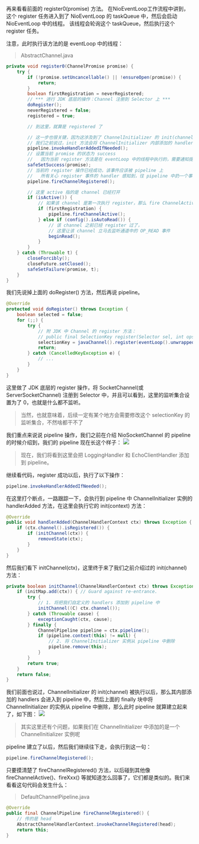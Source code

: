 再来看看前面的 register0(promise) 方法。
在NioEventLoop工作流程中讲到，这个 register 任务进入到了 NioEventLoop 的 taskQueue 中，然后会启动 NioEventLoop 中的线程。
该线程会轮询这个 taskQueue，然后执行这个 register 任务。

注意，此时执行该方法的是 eventLoop 中的线程：
> AbstractChannel.java

```java
private void register0(ChannelPromise promise) {
    try {
        if (!promise.setUncancellable() || !ensureOpen(promise)) {
            return;
        }
        boolean firstRegistration = neverRegistered;
        // *** 进行 JDK 底层的操作：Channel 注册到 Selector 上 ***
        doRegister();
        neverRegistered = false;
        registered = true;

        // 到这里，就算是 registered 了

        // 这一步也很关键，因为这涉及到了 ChannelInitializer 的 init(channel)
        // 我们之前说过，init 方法会将 ChannelInitializer 内部添加的 handlers 添加到 pipeline 中
        pipeline.invokeHandlerAddedIfNeeded();
        // 设置当前 promise 的状态为 success
        //   因为当前 register 方法是在 eventLoop 中的线程中执行的，需要通知提交 register 操作的线程
        safeSetSuccess(promise);
        // 当前的 register 操作已经成功，该事件应该被 pipeline 上
        //   所有关心 register 事件的 handler 感知到，往 pipeline 中扔一个事件        
        pipeline.fireChannelRegistered();

        // 这里 active 指的是 channel 已经打开
        if (isActive()) {
            // 如果该 channel 是第一次执行 register，那么 fire ChannelActive 事件
            if (firstRegistration) {
                pipeline.fireChannelActive();
            } else if (config().isAutoRead()) {
                // 该 channel 之前已经 register 过了，
                // 这里让该 channel 立马去监听通道中的 OP_READ 事件
                beginRead();
            }
        }
    } catch (Throwable t) {
        closeForcibly();
        closeFuture.setClosed();
        safeSetFailure(promise, t);
    }
}
```
我们先说掉上面的 doRegister() 方法，然后再说 pipeline。
```java
@Override
protected void doRegister() throws Exception {
    boolean selected = false;
    for (;;) {
        try {
            // 附 JDK 中 Channel 的 register 方法：
            // public final SelectionKey register(Selector sel, int ops, Object att) {...}
            selectionKey = javaChannel().register(eventLoop().unwrappedSelector(), 0, this);
            return;
        } catch (CancelledKeyException e) {
            // ...
        }
    }
}
```
这里做了 JDK 底层的 register 操作，将 SocketChannel(或 ServerSocketChannel) 注册到 Selector 中，并且可以看到，这里的监听集合设置为了 0，也就是什么都不监听。

> 当然，也就意味着，后续一定有某个地方会需要修改这个 selectionKey 的监听集合，不然啥都干不了

我们重点来说说 pipeline 操作，我们之前在介绍 NioSocketChannel 的 pipeline 的时候介绍到，我们的 pipeline 现在长这个样子：
![](https://www.javadoop.com/blogimages/netty-source/20.png)
> 现在，我们将看到这里会把 LoggingHandler 和 EchoClientHandler 添加到 pipeline。

继续看代码，register 成功以后，执行了以下操作：
```java
pipeline.invokeHandlerAddedIfNeeded();
```
在这里打个断点，一路跟踪一下，会执行到 pipeline 中 ChannelInitializer 实例的 handlerAdded 方法，在这里会执行它的 init(context) 方法：
```java
@Override
public void handlerAdded(ChannelHandlerContext ctx) throws Exception {
    if (ctx.channel().isRegistered()) {
        if (initChannel(ctx)) {
            removeState(ctx);
        }
    }
}
```
然后我们看下 initChannel(ctx)，这里终于来了我们之前介绍过的 init(channel) 方法：
```java
private boolean initChannel(ChannelHandlerContext ctx) throws Exception {
    if (initMap.add(ctx)) { // Guard against re-entrance.
        try {
            // 1. 将把我们自定义的 handlers 添加到 pipeline 中
            initChannel((C) ctx.channel());
        } catch (Throwable cause) {
            exceptionCaught(ctx, cause);
        } finally {
            ChannelPipeline pipeline = ctx.pipeline();
            if (pipeline.context(this) != null) {
                // 2. 将 ChannelInitializer 实例从 pipeline 中删除
                pipeline.remove(this);
            }
        }
        return true;
    }
    return false;
}
```
我们前面也说过，ChannelInitializer 的 init(channel) 被执行以后，那么其内部添加的 handlers 会进入到 pipeline 中，然后上面的 finally 块中将 ChannelInitializer 的实例从 pipeline 中删除，那么此时 pipeline 就算建立起来了，如下图：
![](https://www.javadoop.com/blogimages/netty-source/21.png)

> 其实这里还有个问题，如果我们在 ChannelInitializer 中添加的是一个 ChannelInitializer 实例呢

pipeline 建立了以后，然后我们继续往下走，会执行到这一句：
```java
pipeline.fireChannelRegistered();
```
只要摸清楚了 fireChannelRegistered() 方法，以后碰到其他像 fireChannelActive()、fireXxx() 等就知道怎么回事了，它们都是类似的。我们来看看这句代码会发生什么：
> DefaultChannelPipeline.java

```java
@Override
public final ChannelPipeline fireChannelRegistered() {
    // 传的是 head
    AbstractChannelHandlerContext.invokeChannelRegistered(head);
    return this;
}
```

